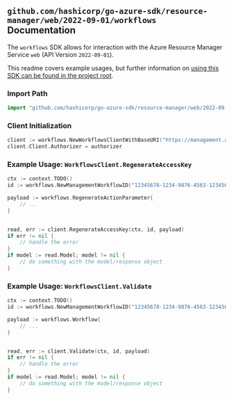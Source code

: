 
## `github.com/hashicorp/go-azure-sdk/resource-manager/web/2022-09-01/workflows` Documentation

The `workflows` SDK allows for interaction with the Azure Resource Manager Service `web` (API Version `2022-09-01`).

This readme covers example usages, but further information on [using this SDK can be found in the project root](https://github.com/hashicorp/go-azure-sdk/tree/main/docs).

### Import Path

```go
import "github.com/hashicorp/go-azure-sdk/resource-manager/web/2022-09-01/workflows"
```


### Client Initialization

```go
client := workflows.NewWorkflowsClientWithBaseURI("https://management.azure.com")
client.Client.Authorizer = authorizer
```


### Example Usage: `WorkflowsClient.RegenerateAccessKey`

```go
ctx := context.TODO()
id := workflows.NewManagementWorkflowID("12345678-1234-9876-4563-123456789012", "example-resource-group", "siteValue", "workflowValue")

payload := workflows.RegenerateActionParameter{
	// ...
}


read, err := client.RegenerateAccessKey(ctx, id, payload)
if err != nil {
	// handle the error
}
if model := read.Model; model != nil {
	// do something with the model/response object
}
```


### Example Usage: `WorkflowsClient.Validate`

```go
ctx := context.TODO()
id := workflows.NewManagementWorkflowID("12345678-1234-9876-4563-123456789012", "example-resource-group", "siteValue", "workflowValue")

payload := workflows.Workflow{
	// ...
}


read, err := client.Validate(ctx, id, payload)
if err != nil {
	// handle the error
}
if model := read.Model; model != nil {
	// do something with the model/response object
}
```
